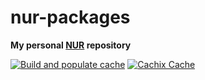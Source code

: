 # nur-packages

**My personal [NUR](https://github.com/nix-community/NUR) repository**

[![Build and populate cache](https://github.com/Moredread/nur-packages/actions/workflows/build.yml/badge.svg)](https://github.com/Moredread/nur-packages/actions/workflows/build.yml)
[![Cachix Cache](https://img.shields.io/badge/cachix-moredread-blue.svg)](https://moredread.cachix.org)


